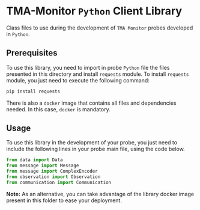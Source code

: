 # TMA-Monitor `Python` Client Library 

Class files to use during the development of `TMA Monitor` probes developed in `Python`.


## Prerequisites

To use this library, you need to import in probe `Python` file the files presented in this directory and install `requests` module. To install `requests` module, you just need to execute the following command:

```sh
pip install requests
```

There is also a `docker` image that contains all files and dependencies needed. In this case, `docker` is mandatory. 

## Usage

To use this library in the development of your probe, you just need to include the following lines in your probe main file, using the code below.

```python
from data import Data
from message import Message
from message import ComplexEncoder
from observation import Observation
from communication import Communication
```

**Note:** As an alternative, you can take advantage of the library docker image present in this folder to ease your deployment.